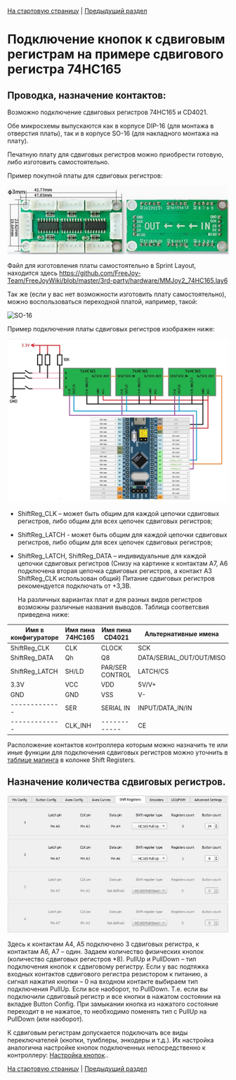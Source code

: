 [На стартовую страницу](../README.md) | [Предыдущий раздел](Подключение-кнопок.md)

# Подключение кнопок к сдвиговым регистрам на примере сдвигового регистра 74HC165
## Проводка, назначение контактов:

Возможно подключение сдвиговых регистров 74HC165 и CD4021.

Обе микросхемы выпускаются как в корпусе DIP-16 (для монтажа в отверстия платы), так и в корпусе SO-16 (для накладного монтажа на плату).

Печатную плату для сдвиговых регистров можно приобрести готовую, либо изготовить самостоятельно. 

Пример покупной платы для сдвиговых регистров:

![](../images/74hc165_pcb.jpg)

Файл для изготовления платы самостоятельно в Sprint Layout, находится здесь https://github.com/FreeJoy-Team/FreeJoyWiki/blob/master/3rd-party/hardware/MMJoy2_74HC165.lay6

Так же (если у вас нет возможности изготовить плату самостоятельно), можно воспользоваться переходной платой, например, такой:

![SO-16](../images/SO-16.jpg)

Пример подключения платы сдвиговых регистров изображен ниже:

![](../images/S1.jpg)

* ShiftReg_CLK – может быть общим для каждой цепочки сдвиговых регистров, либо общим для всех цепочек сдвиговых регистров;

* ShiftReg_LATCH - может быть общим для каждой цепочки сдвиговых регистров, либо общим для всех цепочек сдвиговых регистров;

* ShiftReg_LATCH, ShiftReg_DATA – индивидуальные для каждой цепочки сдвиговых регистров (Снизу на картинке к контактам A7, A6 подключена вторая цепочка сдвиговых регистров, а контакт A3 ShiftReg_CLK использован общий)
  Питание сдвиговых регистров рекомендуется подключать от +3,3В.

  На различных вариантах плат и для разных видов регистров возможны различные названия выводов. Таблица соответсвия приведена ниже:

| Имя в конфигураторе | Имя пина 74HC165 | Имя пина CD4021 | Альтернативные имена |
|---------------------|------------------|-----------------|---------------|
|    ShiftReg_CLK     |       CLK        |      CLOCK      |     SCK               |
|    ShiftReg_DATA    |        Qh        |        Q8       |     DATA/SERIAL_OUT/OUT/MISO |
|    ShiftReg_LATCH   |       SH/LD      | PAR/SER CONTROL |     LATCH/CS             |
|         3.3V        |        VCC       |       VDD       |     5V/V+  |
|         GND         |        GND       |       VSS       |     V-        |
|    -------------    |        SER       |  SERIAL IN      |     INPUT/DATA_IN/IN |
|    -------------    |     CLK_INH      |    ------------ |     CE |

Расположение контактов контроллера которым можно назначить те или иные функции для подключения сдвиговых регистров можно уточнить в [таблице мапинга](Таблица-мапинга.md) в колонке Shift Registers.



## Назначение количества сдвиговых регистров.

![](../images/S2.jpg)

Здесь к контактам А4, А5 подключено 3 сдвиговых регистра, к контактам А6, А7 – один. Задаем количество физических кнопок (количество сдвиговых регистров *8). PullUp и PullDown – тип подключения кнопок к сдвиговому регистру. Если у вас подтяжка входных контактов сдвигового регистра резистором к питанию, а сигнал нажатия кнопки – 0 на входном контакте выбираем тип подключения PullUp. Если все наоборот, то PullDown. Т.е. если вы подключили сдвиговый регистр и все кнопки в нажатом состоянии на вкладке Button Config. При замыкании кнопка из нажатого состояние переходит в не нажатое, то необходимо поменять тип с PullUp на PullDown (или наоборот).

К сдвиговым регистрам допускается подключать все виды переключателей (кнопки, тумблеры, энкодеры и т.д.). Их настройка аналогична настройке кнопок подключенных непосредственно к контроллеру: [Настройка кнопок](Настройка-кнопок.md)..

[На стартовую страницу](../README.md) | [Предыдущий раздел](Подключение-кнопок.md)
